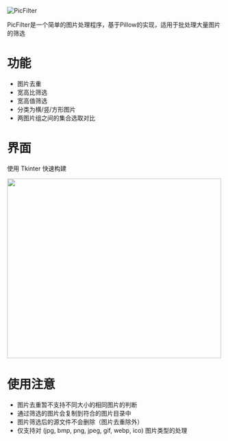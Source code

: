 ![PicFilter](https://socialify.git.ci/Exisi/PicFilter/image?description=1&forks=1&issues=1&language=1&name=1&owner=1&pattern=Plus&stargazers=1&theme=Light)

PicFilter是一个简单的图片处理程序，基于Pillow的实现，适用于批处理大量图片的筛选

# 功能
* 图片去重
* 宽高比筛选
* 宽高值筛选
* 分类为横/竖/方形图片
* 两图片组之间的集合选取对比


# 界面
使用 Tkinter 快速构建

<img src="https://raw.githubusercontent.com/Exisi/PicFilter/main/img/show/1.jpg" width=500 height=420>

# 使用注意
* 图片去重暂不支持不同大小的相同图片的判断
* 通过筛选的图片会复制到符合的图片目录中
* 图片筛选后的源文件不会删除（图片去重除外）
* 仅支持对 (jpg, bmp, png, jpeg, gif, webp, ico) 图片类型的处理
